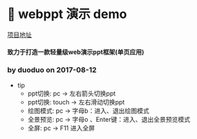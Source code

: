 # 🐰 webppt 演示 demo

[项目地址](https://github.com/lduoduo/webppt)
#### 致力于打造一款轻量级web演示ppt框架(单页应用)

### by duoduo on 2017-08-12

+ tip
    + ppt切换: pc -> 左右箭头切换ppt
    + ppt切换: touch -> 左右滑动切换ppt
    + 绘图模式: pc -> 字母b：进入、退出绘图模式
    + 全景预览: pc -> 字母o 、Enter键：进入、退出全景预览模式
    + 全屏: pc -> F11 进入全屏